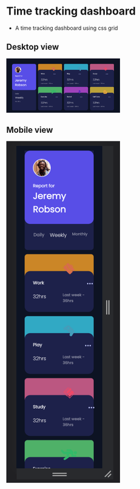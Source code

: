 # Time tracking dashboard
* A time tracking dashboard using css grid

## Desktop view
<img
  src="images/Screen Shot 2022-07-13 at 1.24.03 PM.png"
  alt="Alt text"
  title="Optional title"
  style="display: inline-block; margin: 0 auto; max-width: 300px">


  ## Mobile view
<img
  src="images/Screen Shot 2022-07-13 at 1.26.31 PM.png"
  alt="Alt text"
  title="Optional title"
  style="display: inline-block; margin: 0 auto; max-width: 300px">